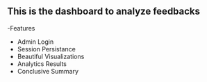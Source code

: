 ## This is the dashboard to analyze feedbacks ##
-Features
  - Admin Login
  - Session Persistance
  - Beautiful Visualizations
  - Analytics Results
  - Conclusive Summary
